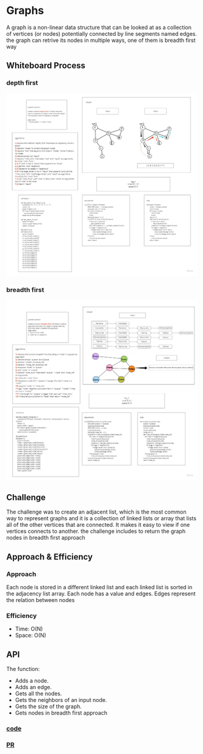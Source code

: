 # Graphs
A graph is a non-linear data structure that can be looked at as a collection of vertices (or nodes) potentially connected by line segments named edges. the graph can retrive its nodes in multiple ways, one of them is breadth first way
## Whiteboard Process
### depth first
![ex](img/Untitled1.jpg)
### breadth first
![ex](img/Untitled.jpg)
## Challenge
The challenge was to create an adjacent list, which is the most common way to represent graphs and it is a collection of linked lists or array that lists all of the other vertices that are connected. It makes it easy to view if one vertices connects to another. the challenge includes to return the graph nodes in breadth first approach
## Approach & Efficiency
### Approach
Each node is stored in a different linked list and each linked list is sorted in the adjacency list array.
Each node has a value and edges.
Edges represent the relation between nodes
### Efficiency
* Time: O(N)
* Space: O(N)
## API
The function:
* Adds a node.
* Adds an edge.
* Gets all the nodes.
* Gets the neighbors of an input node.
* Gets the size of the graph.
* Gets nodes in breadth first approach

### [code](graph.py)
### [PR](https://github.com/HishamKhalil1990/data-structures-and-algorithms/pull/51)
